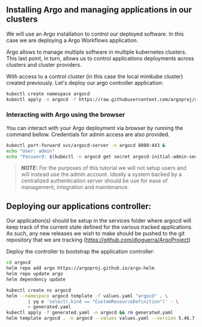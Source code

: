 ## Installing Argo and managing applications in our clusters

We will use an Argo installation to control our deployed software.
In this case we are deploying a Argo Workflows application.

Argo allows to manage multiple software in multiple kubernetes clusters.
This last point, in turn, allows us to control applications deployments
across clusters and cluster providers.

With access to a control cluster (in this case the local minikube cluster)
created previously. Let's deploy our argo controller application:

```bash
kubectl create namespace argocd
kubectl apply -n argocd -f https://raw.githubusercontent.com/argoproj/argo-cd/stable/manifests/install.yaml
```

### Interacting with Argo using the browser

You can interact with your Argo deployment via browser by running the command bellow.
Credentials for admin access are also provided.
```bash
kubectl port-forward svc/argocd-server -n argocd 8080:443 &
echo "User: admin"
echo "Password: $(kubectl -n argocd get secret argocd-initial-admin-secret -ojsonpath='{.data.password}' | base64 -d)"
```

> **_NOTE:_**  For the purposes of this tutorial we will not setup users
and will instead use the admin account. Ideally a system backed by a
centralized authentication server should be use for ease of management, integration and maintenance.

## Deploying our applications controller:

Our application(s) should be setup in the services folder where argocd
will keep track of the current state defined for the various tracked applications.
As such, any new releases we wish to make should be pushed to the git
repository that we are tracking (https://github.com/dioguerra/ArgoProject)

Deploy the controller to bootstrap the application controller:

```bash
cd argocd
helm repo add argo https://argoproj.github.io/argo-helm
helm repo update argo
helm dependency update

kubectl create ns argocd
helm --namespace argocd template -f values.yaml "argocd" . \
        | yq e 'select(.kind == "CustomResourceDefinition")' - \
        > generated.yaml
kubectl apply -f generated.yaml -n argocd && rm generated.yaml
helm template argocd . -n argocd --values values.yaml --version 5.46.7 | kubectl apply -f -
```